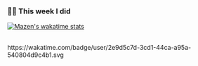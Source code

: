### 🧑‍🔬 This week I did

[![Mazen's wakatime stats](https://github-readme-stats.vercel.app/api/wakatime?username=MazenBinMurad&theme=github_dark&hide_border=true)](https://wakatime.com/@MazenBinMurad)

<br>
https://wakatime.com/badge/user/2e9d5c7d-3cd1-44ca-a95a-540804d9c4b1.svg
